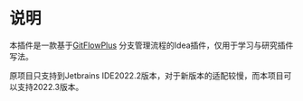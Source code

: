 # 说明
本插件是一款基于[GitFlowPlus](https://plugins.jetbrains.com/plugin/14056-gitflowplus) 分支管理流程的Idea插件，仅用于学习与研究插件写法。

原项目只支持到Jetbrains IDE2022.2版本，对于新版本的适配较慢，而本项目可以支持2022.3版本。

